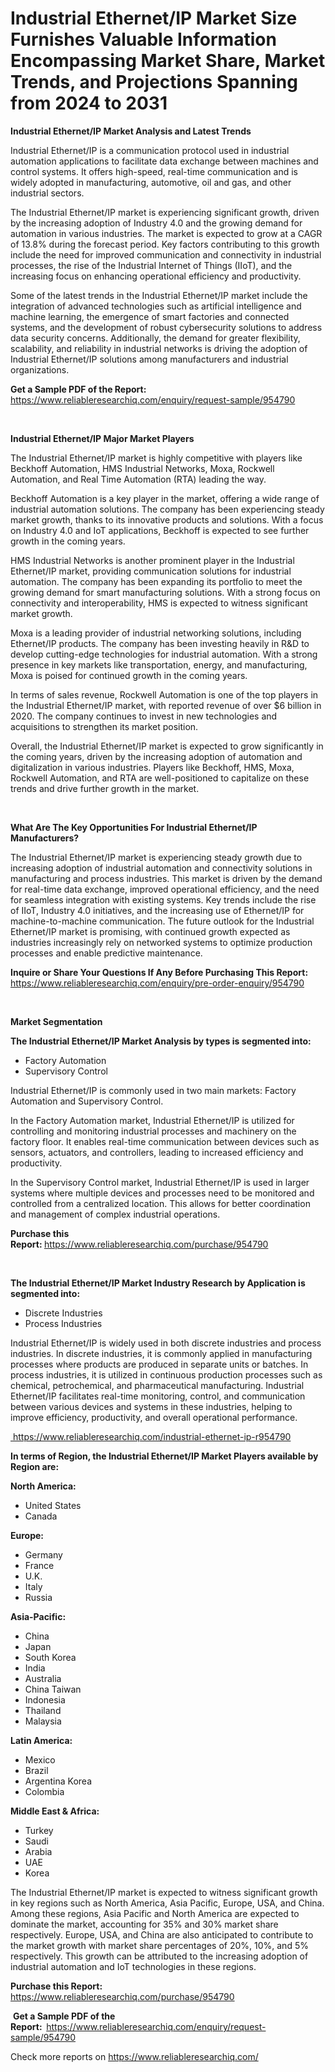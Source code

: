 <p><h1>Industrial Ethernet/IP Market Size Furnishes Valuable Information Encompassing Market Share, Market Trends, and Projections Spanning from 2024 to 2031</h1></p><p><strong>Industrial Ethernet/IP Market Analysis and Latest Trends</strong></p>
<p><p>Industrial Ethernet/IP is a communication protocol used in industrial automation applications to facilitate data exchange between machines and control systems. It offers high-speed, real-time communication and is widely adopted in manufacturing, automotive, oil and gas, and other industrial sectors.</p><p>The Industrial Ethernet/IP market is experiencing significant growth, driven by the increasing adoption of Industry 4.0 and the growing demand for automation in various industries. The market is expected to grow at a CAGR of 13.8% during the forecast period. Key factors contributing to this growth include the need for improved communication and connectivity in industrial processes, the rise of the Industrial Internet of Things (IIoT), and the increasing focus on enhancing operational efficiency and productivity.</p><p>Some of the latest trends in the Industrial Ethernet/IP market include the integration of advanced technologies such as artificial intelligence and machine learning, the emergence of smart factories and connected systems, and the development of robust cybersecurity solutions to address data security concerns. Additionally, the demand for greater flexibility, scalability, and reliability in industrial networks is driving the adoption of Industrial Ethernet/IP solutions among manufacturers and industrial organizations.</p></p>
<p><strong>Get a Sample PDF of the Report:&nbsp;</strong> <a href="https://www.reliableresearchiq.com/enquiry/request-sample/954790">https://www.reliableresearchiq.com/enquiry/request-sample/954790</a></p>
<p>&nbsp;</p>
<p><strong>Industrial Ethernet/IP Major Market Players</strong></p>
<p><p>The Industrial Ethernet/IP market is highly competitive with players like Beckhoff Automation, HMS Industrial Networks, Moxa, Rockwell Automation, and Real Time Automation (RTA) leading the way. </p><p>Beckhoff Automation is a key player in the market, offering a wide range of industrial automation solutions. The company has been experiencing steady market growth, thanks to its innovative products and solutions. With a focus on Industry 4.0 and IoT applications, Beckhoff is expected to see further growth in the coming years.</p><p>HMS Industrial Networks is another prominent player in the Industrial Ethernet/IP market, providing communication solutions for industrial automation. The company has been expanding its portfolio to meet the growing demand for smart manufacturing solutions. With a strong focus on connectivity and interoperability, HMS is expected to witness significant market growth.</p><p>Moxa is a leading provider of industrial networking solutions, including Ethernet/IP products. The company has been investing heavily in R&D to develop cutting-edge technologies for industrial automation. With a strong presence in key markets like transportation, energy, and manufacturing, Moxa is poised for continued growth in the coming years.</p><p>In terms of sales revenue, Rockwell Automation is one of the top players in the Industrial Ethernet/IP market, with reported revenue of over $6 billion in 2020. The company continues to invest in new technologies and acquisitions to strengthen its market position.</p><p>Overall, the Industrial Ethernet/IP market is expected to grow significantly in the coming years, driven by the increasing adoption of automation and digitalization in various industries. Players like Beckhoff, HMS, Moxa, Rockwell Automation, and RTA are well-positioned to capitalize on these trends and drive further growth in the market.</p></p>
<p>&nbsp;</p>
<p><strong>What Are The Key Opportunities For Industrial Ethernet/IP Manufacturers?</strong></p>
<p><p>The Industrial Ethernet/IP market is experiencing steady growth due to increasing adoption of industrial automation and connectivity solutions in manufacturing and process industries. This market is driven by the demand for real-time data exchange, improved operational efficiency, and the need for seamless integration with existing systems. Key trends include the rise of IIoT, Industry 4.0 initiatives, and the increasing use of Ethernet/IP for machine-to-machine communication. The future outlook for the Industrial Ethernet/IP market is promising, with continued growth expected as industries increasingly rely on networked systems to optimize production processes and enable predictive maintenance.</p></p>
<p><strong>Inquire or Share Your Questions If Any Before Purchasing This Report:</strong> <a href="https://www.reliableresearchiq.com/enquiry/pre-order-enquiry/954790">https://www.reliableresearchiq.com/enquiry/pre-order-enquiry/954790</a></p>
<p>&nbsp;</p>
<p><strong>Market Segmentation</strong></p>
<p><strong>The Industrial Ethernet/IP Market Analysis by types is segmented into:</strong></p>
<p><ul><li>Factory Automation</li><li>Supervisory Control</li></ul></p>
<p><p>Industrial Ethernet/IP is commonly used in two main markets: Factory Automation and Supervisory Control. </p><p>In the Factory Automation market, Industrial Ethernet/IP is utilized for controlling and monitoring industrial processes and machinery on the factory floor. It enables real-time communication between devices such as sensors, actuators, and controllers, leading to increased efficiency and productivity.</p><p>In the Supervisory Control market, Industrial Ethernet/IP is used in larger systems where multiple devices and processes need to be monitored and controlled from a centralized location. This allows for better coordination and management of complex industrial operations.</p></p>
<p><strong>Purchase this Report:&nbsp;</strong><a href="https://www.reliableresearchiq.com/purchase/954790">https://www.reliableresearchiq.com/purchase/954790</a></p>
<p>&nbsp;</p>
<p><strong>The Industrial Ethernet/IP Market Industry Research by Application is segmented into:</strong></p>
<p><ul><li>Discrete Industries</li><li>Process Industries</li></ul></p>
<p><p>Industrial Ethernet/IP is widely used in both discrete industries and process industries. In discrete industries, it is commonly applied in manufacturing processes where products are produced in separate units or batches. In process industries, it is utilized in continuous production processes such as chemical, petrochemical, and pharmaceutical manufacturing. Industrial Ethernet/IP facilitates real-time monitoring, control, and communication between various devices and systems in these industries, helping to improve efficiency, productivity, and overall operational performance.</p></p>
<p><a href="https://www.reliableresearchiq.com/industrial-ethernet-ip-r954790">&nbsp;https://www.reliableresearchiq.com/industrial-ethernet-ip-r954790</a></p>
<p><strong>In terms of Region, the Industrial Ethernet/IP Market Players available by Region are:</strong></p>
<p>
    <p> <strong> North America: </strong>
        <ul>
            <li>United States</li>
            <li>Canada</li>
        </ul>
        </p> 
    <p> <strong> Europe: </strong>
        <ul>
            <li>Germany</li>
            <li>France</li>
            <li>U.K.</li>
            <li>Italy</li>
            <li>Russia</li>
        </ul>
        </p> 
    <p> <strong> Asia-Pacific: </strong>
        <ul>
            <li>China</li>
            <li>Japan</li>
            <li>South Korea</li>
            <li>India</li>
            <li>Australia</li>
            <li>China Taiwan</li>
            <li>Indonesia</li>
            <li>Thailand</li>
            <li>Malaysia</li>
        </ul>
        </p> 
    <p> <strong> Latin America: </strong>
        <ul>
            <li>Mexico</li>
            <li>Brazil</li>
            <li>Argentina Korea</li>
            <li>Colombia</li>
        </ul>
        </p> 
    <p> <strong> Middle East & Africa: </strong>
        <ul>
            <li>Turkey</li>
            <li>Saudi</li>
            <li>Arabia</li>
            <li>UAE</li>
            <li>Korea</li>
        </ul>
    </p>
    </p>
<p><p>The Industrial Ethernet/IP market is expected to witness significant growth in key regions such as North America, Asia Pacific, Europe, USA, and China. Among these regions, Asia Pacific and North America are expected to dominate the market, accounting for 35% and 30% market share respectively. Europe, USA, and China are also anticipated to contribute to the market growth with market share percentages of 20%, 10%, and 5% respectively. This growth can be attributed to the increasing adoption of industrial automation and IoT technologies in these regions.</p></p>
<p><strong>Purchase this Report: </strong><a href="https://www.reliableresearchiq.com/purchase/954790">https://www.reliableresearchiq.com/purchase/954790</a></p>
<p>&nbsp;<strong>Get a Sample PDF of the Report:&nbsp;&nbsp;</strong><a href="https://www.reliableresearchiq.com/enquiry/request-sample/954790">https://www.reliableresearchiq.com/enquiry/request-sample/954790</a></p>
<p><strong></strong></p>
<p>Check more reports on <a href="https://www.reliableresearchiq.com/">https://www.reliableresearchiq.com/</a></p>